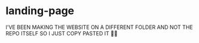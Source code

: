 # landing-page

I'VE BEEN MAKING THE WEBSITE ON A DIFFERENT FOLDER AND NOT THE REPO ITSELF SO I JUST COPY PASTED IT 🤦‍♂️